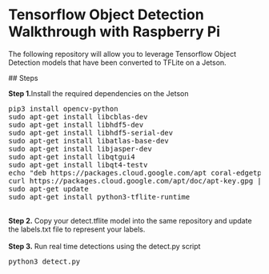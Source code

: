 # Tensorflow Object Detection Walkthrough with Raspberry Pi
<p>The following repository will allow you to leverage Tensorflow Object Detection models that have been converted to TFLite on a Jetson.<p/>
## Steps
<br/>

<b>Step 1.</b>Install the required dependencies on the Jetson
<pre>
pip3 install opencv-python 
sudo apt-get install libcblas-dev
sudo apt-get install libhdf5-dev
sudo apt-get install libhdf5-serial-dev
sudo apt-get install libatlas-base-dev
sudo apt-get install libjasper-dev 
sudo apt-get install libqtgui4 
sudo apt-get install libqt4-testv
echo "deb https://packages.cloud.google.com/apt coral-edgetpu-stable main" | sudo tee /etc/apt/sources.list.d/coral-edgetpu.list
curl https://packages.cloud.google.com/apt/doc/apt-key.gpg | sudo apt-key add -
sudo apt-get update
sudo apt-get install python3-tflite-runtime
</pre>
<br/>
<b>Step 2.</b> Copy your detect.tflite model into the same repository and update the labels.txt file to represent your labels. 
<br/><br/>
<b>Step 3.</b> Run real time detections using the detect.py script
<pre>python3 detect.py</pre>
<br/><br/>
